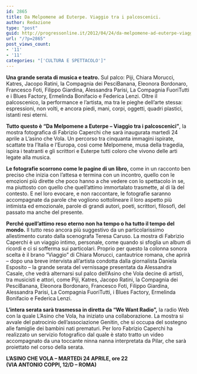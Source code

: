 ```yaml
---
id: 2865
title: Da Melpomene ad Euterpe. Viaggio tra i palcoscenici.
author: Redazione
type: "post"
guid: http://progressonline.it/2012/04/24/da-melpomene-ad-euterpe-viaggio-tra-i-palcoscenici/
url: "/?p=2865"
post_views_count:
- '11'
- '11'
categories: "['CULTURA E SPETTACOLO']"
---
```


**Una grande serata di musica e teatro.** Sul palco: Piji, Chiara Morucci, Katres, Jacopo Ratini, la Compagnia dei PesciBanana, Eleonora Bordonaro, Francesco Foti, Filippo Giardina, Alessandra Parisi, La Compagnia FuoriTutti e i Blues Factory, Ermelinda Bonifacio e Federica Lenzi. Oltre il palcoscenico, la performance e l’artista, ma tra le pieghe dell’arte stessa: espressioni, non volti, e ancora piedi, mani, corpi, oggetti, quadri plastici, istanti resi eterni.

**Tutto questo è “Da Melpomene a Euterpe – Viaggio tra i palcoscenici”**, la mostra fotografica di Fabrizio Caperchi che sarà inaugurata martedì 24 aprile a L’asino che Vola. Un percorso tra cinquanta immagini ispirate, scattate tra l’Italia e l’Europa, così come Melpomene, musa della tragedia, ispira i teatranti e gli scrittori e Euterpe tutti coloro che vivono delle arti legate alla musica.

**Le fotografie scorrono come le pagine di un libro,** come in un racconto ben preciso che inizia con l’attesa e termina con un incontro, quello con le emozioni più dirette che poco hanno a che vedere con lo spettacolo in se, ma piuttosto con quello che quell’attimo immortalato trasmette, al di là del contesto. E nel loro evocare, e non raccontare, le fotografie saranno accompagnate da parole che vogliono sottolineare il loro aspetto più intimista ed emozionale, parole di grandi autori, poeti, scrittori, filosofi, del passato ma anche del presente.

**Perché quell’attimo reso eterno non ha tempo o ha tutto il tempo del mondo.** Il tutto reso ancora più suggestivo da un particolarissimo allestimento curato dalla scenografa Teresa Caruso. La mostra di Fabrizio Caperchi è un viaggio intimo, personale, come quando si sfoglia un album di ricordi e ci si sofferma sui particolari. Proprio per questo la colonna sonora scelta è il brano “Viaggio” di Chiara Morucci, cantautrice romana, che aprirà – dopo una breve intervista all’artista condotta dalla giornalista Daniela Esposito – la grande serata del vernissage presentata da Alessandra Casale, che vedrà alternarsi sul palco dell’Asino che Vola decine di artisti, tra musicisti e attori, come Piji, Katres, Jacopo Ratini, la Compagnia dei PesciBanana, Eleonora Bordonaro, Francesco Foti, Filippo Giardina, Alessandra Parisi, La Compagnia FuoriTutti, i Blues Factory, Ermelinda Bonifacio e Federica Lenzi.

**L’intera serata sarà trasmessa in diretta da “We Want Radio”,** la radio Web con la quale L’Asino che Vola, ha iniziato una collaborazione. La mostra si avvale del patrocinio dell’associazione Genitin, che si occupa del sostegno alle famiglie dei bambini nati prematuri. Per loro Fabrizio Caperchi ha realizzato un servizio fotografico dal quale è stato tratto un video accompagnato da una toccante ninna nanna interpretata da Pilar, che sarà proiettato nel corso della serata.

**L’ASINO CHE VOLA – MARTEDì 24 APRILE, ore 22   
(VIA ANTONIO COPPI, 12/D – ROMA)**